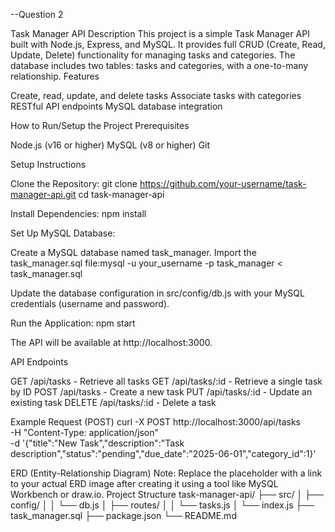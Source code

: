 
--Question 2


Task Manager API
Description
This project is a simple Task Manager API built with Node.js, Express, and MySQL. It provides full CRUD (Create, Read, Update, Delete) functionality for managing tasks and categories. The database includes two tables: tasks and categories, with a one-to-many relationship.
Features

Create, read, update, and delete tasks
Associate tasks with categories
RESTful API endpoints
MySQL database integration

How to Run/Setup the Project
Prerequisites

Node.js (v16 or higher)
MySQL (v8 or higher)
Git

Setup Instructions

Clone the Repository:
git clone https://github.com/your-username/task-manager-api.git
cd task-manager-api


Install Dependencies:
npm install


Set Up MySQL Database:

Create a MySQL database named task_manager.
Import the task_manager.sql file:mysql -u your_username -p task_manager < task_manager.sql


Update the database configuration in src/config/db.js with your MySQL credentials (username and password).


Run the Application:
npm start

The API will be available at http://localhost:3000.


API Endpoints

GET /api/tasks - Retrieve all tasks
GET /api/tasks/:id - Retrieve a single task by ID
POST /api/tasks - Create a new task
PUT /api/tasks/:id - Update an existing task
DELETE /api/tasks/:id - Delete a task

Example Request (POST)
curl -X POST http://localhost:3000/api/tasks \
-H "Content-Type: application/json" \
-d '{"title":"New Task","description":"Task description","status":"pending","due_date":"2025-06-01","category_id":1}'

ERD (Entity-Relationship Diagram)
Note: Replace the placeholder with a link to your actual ERD image after creating it using a tool like MySQL Workbench or draw.io.
Project Structure
task-manager-api/
├── src/
│   ├── config/
│   │   └── db.js
│   ├── routes/
│   │   └── tasks.js
│   └── index.js
├── task_manager.sql
├── package.json
└── README.md

